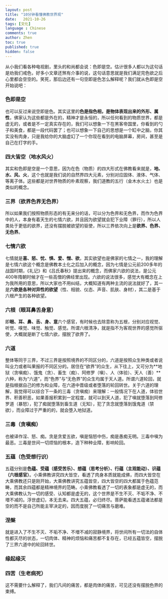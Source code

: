 ```yaml
---
layout: post
title: "10分钟看懂佛教世界观"
date:   2021-10-26
tags: [文化]
language : Chinese
comments: true
author: Zhen
toc: true
published: true
hidden: false
---
```

从小我们看各种电视剧，里头的和尚都会说：色即是空。估计很多人都以为这句话是劝我们戒色，好多小文章还煞有介事的说，这句话意思就是我们满足完色欲之后心里都会空空的。笑死，那后边还有一句空即是色怎么解释呢？我们就从色即是空开始说吧：<!-- more -->

### 色即是空
也可以反过来说空即是色。其实这里的**色是指色相，是物体表现出来的外形、属性**，佛家认为这些都是外在的，精神才是永恒的，所以任何看到的物质世界，都是虚无的，或者是不一定真实存在的，我们可以想象一下在黑客帝国里，你看到的勺子和美食，都是一段代码罢了；也可以想象一下自己的思想是一个缸中之脑，你其实没有肉身，只是我给你的大脑虚幻了一个你现在看到的电脑屏幕，房间，甚至是自己在打字的手。

### 四大皆空（地水风火）
其实和色即是空是一个意思，因为在色（物质）的四大形式在佛教看来就是，**地、水、风、火**，这个也就是我们说的自然界四大元素，分别对应固体、液体、气体、等离子体。这些都是对世界物质的朴素观察，我们道教的五行（金木水火土）也是类似的概念。

### 三界（欲界色界无色界）
所以如果我们按照物质形态的有无来分的话，可以分为色界和无色界，而作为色界中的人，本身有着天生的七情六欲，并且因为欲望就会犯下业障（罪行），所以人类处于更低的欲界，还没有摆脱被欲望的驱使，所以三界依次向上是**欲界、色界、无色界**。

### 七情六欲
七情就是**喜、怒、忧、惧、爱、憎、欲**，其实欲望也是佛家的七情之一，我的理解是七情六欲这个概念是佛教本土化之后加入的概念，因为七情是公元前200多年的战国时期，《礼记》和《吕氏春秋》提出来的概念，而佛家六欲的说法，是公元400年隋朝时候才在一些高僧的佛经里出现。六欲的说法很多，感觉大有概念在上为我所用的意思，所以大家也不用纠结，大概知道有两种主流的说法就好了，其一是**六欲是各种对异性的欲望**（性、相貌、仪态、声音、肌肤、身材），其二是基于六根产生的各种欲望。

### 六根（眼耳鼻舌身意）
即**眼、耳、鼻、舌、身、意**六个感官，有时候也去除意称为五根，分别对应视觉、听觉、嗅觉、味觉、触觉、感觉。所谓六根清净，就是指不为客观世界的感觉所驱使，大概就是断了七情六欲，摆脱了欲界了。

### 六道
整体等同于三界，不过三界是按照境界的不同区分的，六道是按照众生种类或者说叫业力或者叫果报的不同区分的。居住在“欲界”的众生，从下往上，又可分为**地狱（贪嗔痴）、饿鬼（贪）、畜生（痴）、阿修罗（嗔）、人（体验）、天人（善）**六种，称为“六道”，而“色界”与“无色界”的众生均属于天人道。所谓六道轮回，就是指根据自己的修为和业障，在六道中晋级或者堕落的轮回转世。关于六道的理解，我觉得可以综合下一条的三毒（贪嗔痴）来理解：一般情况下在人道，体验世界、积善积恶，如果善报积累到一定程度，就可以到天人道，犯了嗔就堕落到阿修罗道（暴怒），犯了痴就堕落到畜生道（无知），犯了贪念就堕落到饿鬼道（禁欲），而业障过于严重的的，就会堕入地狱道。

### 三毒（贪嗔痴）
也被译作淫、怒、痴。贪是贪爱五欲，嗔是恼怒中伤，痴是愚痴无明。三毒中嗔为最恶。三毒是世间一切烦恼的根本，造下种种业障，影响轮回。

### 五蕴（色受想行识）
五蕴分别是**色蕴、受蕴（感受苦乐）、想蕴（思考分析）、行蕴（主观能动）、识蕴（六根感官）**。小乘佛教讲究四大皆空，看透了肉身本质就能成佛，而四大皆空在大乘佛教还只是刚开始，大乘佛教讲究五蕴皆空，四大皆空的四大都属于色蕴范畴，而其余四蕴都是精神境界的范畴。小乘佛教看透了一切的表象都是虚无的，而大乘佛教认为一切的感受、认知都是虚无的，这个世界是不生不灭、不垢不净、不増不减的。浮世虚幻，本无去来。四大五蕴，必归终尽。菩萨能看透五蕴诸法都是空的而不是自己所能主宰决定的，因而度脱了一切痛苦与磨难。

### 涅槃
就是进入了不生不灭、不垢不净、不増不减的寂静境界，将世间所有一切法的自体性都灭尽的状态，一切肉体、精神的烦恼和痛苦都不复存在，已经五蕴皆空，摆脱了三界六道中的轮回转世。

### 缘起缘灭


### 四苦（生老病死）
这不需要什么解释了，我们凡间的痛苦，都是肉体的痛苦，可见还没有摆脱色界的束缚。

<!--stackedit_data:
eyJoaXN0b3J5IjpbLTE3NjQ3NzQ1NjIsLTQ1Njc4MzcyNywtMT
IyMDMzNDY1MSwtNTU4NzU4Mzg0LDEzNDEwMDM4MzQsMTU4OTEx
NzU5NCwyMDM2MDQwMTQ2LDEwMzQwMjU2NzcsNTkxNTQ5MjYsOT
U1NTE0NzIzLDM4MzcwODc1NSwtMTI2MTgzNjQzMywxNTYyOTQ5
ODE1LDI5ODMxNjU4NSwtMTE5MzY1NDgzMCwxODgyOTUzMDQwLD
E5NjY4MDk2MCw2NzAyMjQ0MzddfQ==
-->